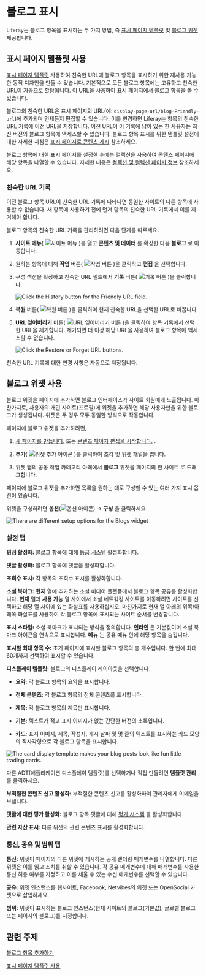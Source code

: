 # 블로그 표시

Liferay는 블로그 항목을 표시하는 두 가지 방법, 즉 [표시 페이지 템플릿](#using-display-page-templates) 및 [블로그 위젯](#using-the-blogs-widget) 제공합니다.

## 표시 페이지 템플릿 사용

[표시 페이지 템플릿](../../site-building/displaying-content/using-display-page-templates.md) 사용하여 친숙한 URL에 블로그 항목을 표시하기 위한 재사용 가능한 동적 디자인을 만들 수 있습니다. 기본적으로 모든 블로그 항목에는 고유하고 친숙한 URL이 자동으로 할당됩니다. 이 URL을 사용하여 표시 페이지에서 블로그 항목을 볼 수 있습니다.

블로그의 친숙한 URL은 표시 페이지의 URL(예: `display-page-url/blog-Friendly-url`)에 추가되며 언제든지 편집할 수 있습니다. 이를 변경하면 Liferay는 항목의 친숙한 URL 기록에 이전 URL을 저장합니다. 이전 URL이 이 기록에 남아 있는 한 사용자는 최신 버전의 블로그 항목에 액세스할 수 있습니다. 블로그 항목 표시를 위한 템플릿 설정에 대한 자세한 지침은 [표시 페이지로 콘텐츠 게시](../../site-building/displaying-content/using-display-page-templates/publishing-content-with-display-pages.md) 참조하세요.

블로그 항목에 대한 표시 페이지를 설정한 후에는 컬렉션을 사용하여 콘텐츠 페이지에 해당 항목을 나열할 수 있습니다. 자세한 내용은 [컬렉션 및 컬렉션 페이지 정보](../../site-building/displaying-content/collections-and-collection-pages/about-collections-and-collection-pages.md) 참조하세요.

<!-- It would be a good idea do include use cases here to exemplify what was said -->

### 친숙한 URL 기록

이전 블로그 항목 URL이 친숙한 URL 기록에 나타나면 동일한 사이트의 다른 항목에 사용할 수 없습니다. 새 항목에 사용하기 전에 먼저 항목의 친숙한 URL 기록에서 이를 제거해야 합니다.

블로그 항목의 친숙한 URL 기록을 관리하려면 다음 단계를 따르세요.

1. **사이트 메뉴**( ![사이트 메뉴](../../images/icon-product-menu.png) )를 열고 **콘텐츠 및 데이터** 를 확장한 다음 **블로그** 로 이동합니다.

1. 원하는 항목에 대해 **작업** 버튼( ![작업 버튼](../../images/icon-actions.png) )을 클릭하고 **편집** 을 선택합니다.

1. 구성 섹션을 확장하고 친숙한 URL 필드에서 **기록** 버튼( ![기록 버튼](../../images/icon-history.png) )을 클릭합니다.

   ![Click the History button for the Friendly URL field.](./displaying-blogs/images/01.png)

1. **복원** 버튼( ![복원 버튼](../../images/icon-restore2.png) )을 클릭하여 현재 친숙한 URL을 선택한 URL로 바꿉니다.

1. **URL 잊어버리기** 버튼( ![URL 잊어버리기 버튼](../../images/icon-delete.png) )을 클릭하여 항목 기록에서 선택한 URL을 제거합니다. 제거되면 더 이상 해당 URL을 사용하여 블로그 항목에 액세스할 수 없습니다.

   ![Click the Restore or Forget URL buttons.](./displaying-blogs/images/02.png)

친숙한 URL 기록에 대한 변경 사항은 자동으로 저장됩니다.

## 블로그 위젯 사용

블로그 위젯을 페이지에 추가하면 블로그 인터페이스가 사이트 회원에게 노출됩니다. 마찬가지로, 사용자의 개인 사이트(프로필)에 위젯을 추가하면 해당 사용자만을 위한 블로그가 생성됩니다. 위젯은 두 경우 모두 동일한 방식으로 작동합니다.

페이지에 블로그 위젯을 추가하려면,

1. [새 페이지를 만듭니다.](../../site-building/creating-pages/adding-pages/adding-a-page-to-a-site.md) 또는 [콘텐츠 페이지 편집을 시작합니다.](../../site-building/creating-pages/using-content-pages/adding-elements-to-content-pages.md) .

1. **추가**( ![위젯 추가 아이콘](../../images/icon-add-widget.png) )를 클릭하여 조각 및 위젯 패널을 엽니다.

1. 위젯 탭의 공동 작업 카테고리 아래에서 **블로그** 위젯을 페이지의 한 사이트
로 드래그합니다.

페이지에 블로그 위젯을 추가하면 목록을 원하는 대로 구성할 수 있는 여러 가지 표시 옵션이 있습니다.

위젯을 구성하려면 **옵션**(![옵션 아이콘](../../images/icon-app-options.png)) &rarr; **구성** 을 클릭하세요.

![There are different setup options for the Blogs widget](displaying-blogs/images/03.png)

### 설정 탭

**평점 활성화:** 블로그 항목에 대해 [등급 시스템](../../collaboration-and-social/social-tools/user-guide/using-the-ratings-system.md) 활성화합니다.

**댓글 활성화:** 블로그 항목에 댓글을 활성화합니다.

**조회수 표시:** 각 항목의 조회수 표시를 활성화합니다.

**소셜 북마크:** **현재** 열에 추가하는 소셜 미디어 플랫폼에서 블로그 항목 공유를 활성화합니다. **현재** 열과 **사용 가능** 열 사이에서 소셜 네트워킹 사이트를 이동하려면 사이트를 선택하고 해당 열 사이에 있는 화살표를 사용하십시오. 마찬가지로 현재 열 아래의 위쪽/아래쪽 화살표를 사용하여 각 블로그 항목에 표시되는 사이트 순서를 변경합니다.

**표시 스타일:** 소셜 북마크가 표시되는 방식을 정의합니다. **인라인** 은 기본값이며 소셜 북마크 아이콘을 연속으로 표시합니다. **메뉴** 는 공유 메뉴 안에 해당 항목을 숨깁니다.

**표시할 최대 항목 수:** 초기 페이지에 표시할 블로그 항목의 총 개수입니다. 한 번에 최대 60개까지 선택하여 표시할 수 있습니다.

**디스플레이 템플릿:** 블로그의 디스플레이 레이아웃을 선택합니다.

* **요약:** 각 블로그 항목의 요약을 표시합니다.

* **전체 콘텐츠:** 각 블로그 항목의 전체 콘텐츠를 표시합니다.

* **제목:** 각 블로그 항목의 제목만 표시합니다.

* **기본:** 텍스트가 적고 표지 이미지가 없는 간단한 버전의 초록입니다.

* **카드:** 표지 이미지, 제목, 작성자, 게시 날짜 및 몇 줄의 텍스트를 표시하는 카드 모양의 직사각형으로 각 블로그 항목을 표시합니다.

![The card display template makes your blog posts look like fun little trading cards.](displaying-blogs/images/04.png)

다른 ADT(애플리케이션 디스플레이 템플릿)를 선택하거나 직접 만들려면 **템플릿 관리** 를 클릭하세요.

**부적절한 콘텐츠 신고 활성화:** 부적절한 콘텐츠 신고를 활성화하여 관리자에게 이메일을 보냅니다.

**댓글에 대한 평가 활성화:** 블로그 항목 댓글에 대해 [평가 시스템](../../collaboration-and-social/social-tools/user-guide/using-the-ratings-system.md) 을 활성화합니다.

**관련 자산 표시:** 다른 위젯의 관련 콘텐츠 표시를 활성화합니다.

### 통신, 공유 및 범위 탭

**통신:** 위젯이 페이지의 다른 위젯에 게시하는 공개 렌더링 매개변수를 나열합니다. 다른 위젯은 이를 읽고 조치를 취할 수 있습니다. 각 공유 매개변수에 대해 매개변수를 사용한 통신 허용 여부를 지정하고 이를 채울 수 있는 수신 매개변수를 선택할 수 있습니다.

**공유:** 위젯 인스턴스를 웹사이트, Facebook, Netvibes의 위젯 또는 OpenSocial 가젯으로 삽입하세요.

**범위:** 위젯이 표시하는 블로그 인스턴스(현재 사이트의 블로그(기본값), 글로벌 블로그 또는 페이지의 블로그)를 지정합니다.

## 관련 주제

[블로그 항목 추가하기](./adding-blog-entries.md)

[표시 페이지 템플릿 사용](../../site-building/displaying-content/using-display-page-templates.md)
